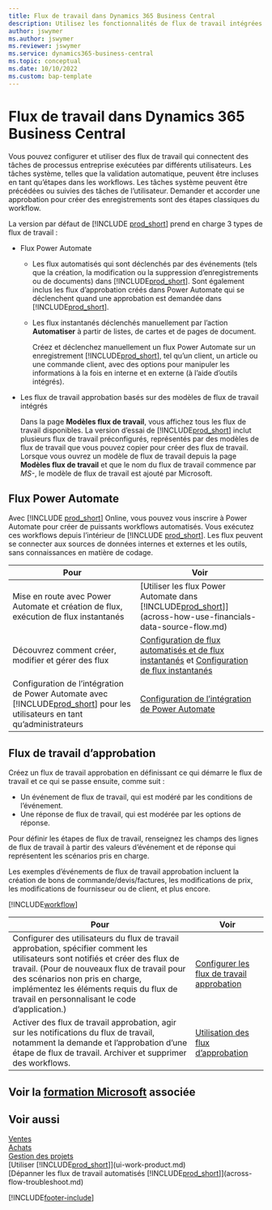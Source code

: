 ```yaml
---
title: Flux de travail dans Dynamics 365 Business Central
description: Utilisez les fonctionnalités de flux de travail intégrées pour configurer des flux de travail approbation afin de compléter les flux de travail automatisés basés sur Power Automate. Vous pouvez configurer des étapes pour affecter des tâches à différentes personnes dans le cadre des différentes tâches de processus métier.
author: jswymer
ms.author: jswymer
ms.reviewer: jswymer
ms.service: dynamics365-business-central
ms.topic: conceptual
ms.date: 10/10/2022
ms.custom: bap-template
---
```

# <a name="workflows-in-dynamics-365-business-central"></a><a name="workflows-in-dynamics-365-business-central"></a>Flux de travail dans Dynamics 365 Business Central

Vous pouvez configurer et utiliser des flux de travail qui connectent des tâches de processus entreprise exécutées par différents utilisateurs. Les tâches système, telles que la validation automatique, peuvent être incluses en tant qu’étapes dans les workflows. Les tâches système peuvent être précédées ou suivies des tâches de l’utilisateur. Demander et accorder une approbation pour créer des enregistrements sont des étapes classiques du workflow.

La version par défaut de [!INCLUDE [prod_short](includes/prod_short.md)] prend en charge 3 types de flux de travail :
  
* Flux Power Automate

  * Les flux automatisés qui sont déclenchés par des événements (tels que la création, la modification ou la suppression d’enregistrements ou de documents) dans [!INCLUDE[prod_short](includes/prod_short.md)]. Sont également inclus les flux d’approbation créés dans Power Automate qui se déclenchent quand une approbation est demandée dans [!INCLUDE[prod_short](includes/prod_short.md)].
  * Les flux instantanés déclenchés manuellement par l’action **Automatiser** à partir de listes, de cartes et de pages de document.

    Créez et déclenchez manuellement un flux Power Automate sur un enregistrement [!INCLUDE[prod_short](includes/prod_short.md)], tel qu’un client, un article ou une commande client, avec des options pour manipuler les informations à la fois en interne et en externe (à l’aide d’outils intégrés).

* Les flux de travail approbation basés sur des modèles de flux de travail intégrés

  Dans la page **Modèles flux de travail**, vous affichez tous les flux de travail disponibles. La version d’essai de [!INCLUDE[prod_short](includes/prod_short.md)] inclut plusieurs flux de travail préconfigurés, représentés par des modèles de flux de travail que vous pouvez copier pour créer des flux de travail. Lorsque vous ouvrez un modèle de flux de travail depuis la page **Modèles flux de travail** et que le nom du flux de travail commence par *MS-*, le modèle de flux de travail est ajouté par Microsoft.

## <a name="power-automate-flows"></a><a name="power-automate-flows"></a>Flux Power Automate

Avec [!INCLUDE [prod_short](includes/prod_short.md)] Online, vous pouvez vous inscrire à Power Automate pour créer de puissants workflows automatisés. Vous exécutez ces workflows depuis l’intérieur de [!INCLUDE [prod_short](includes/prod_short.md)]. Les flux peuvent se connecter aux sources de données internes et externes et les outils, sans connaissances en matière de codage.

|**Pour** |**Voir**|
|-------|-------|
|Mise en route avec Power Automate et création de flux, exécution de flux instantanés|[Utiliser les flux Power Automate dans [!INCLUDE[prod_short](includes/prod_short.md)]](across-how-use-financials-data-source-flow.md)|
|Découvrez comment créer, modifier et gérer des flux|[Configuration de flux automatisés et de flux instantanés](/dynamics365/business-central/dev-itpro/powerplatform/automate-workflows) et [Configuration de flux instantanés](/dynamics365/business-central/dev-itpro/powerplatform/instant-flows)|
|Configuration de l’intégration de Power Automate avec [!INCLUDE[prod_short](includes/prod_short.md)] pour les utilisateurs en tant qu’administrateurs|[Configuration de l’intégration de Power Automate](/dynamics365/business-central/dev-itpro/powerplatform/power-automate-setup)|

## <a name="approval-workflows"></a><a name="approval-workflows"></a>Flux de travail d’approbation

Créez un flux de travail approbation en définissant ce qui démarre le flux de travail et ce qui se passe ensuite, comme suit :

* Un événement de flux de travail, qui est modéré par les conditions de l’événement.
* Une réponse de flux de travail, qui est modérée par les options de réponse.

Pour définir les étapes de flux de travail, renseignez les champs des lignes de flux de travail à partir des valeurs d’événement et de réponse qui représentent les scénarios pris en charge.

Les exemples d’événements de flux de travail approbation incluent la création de bons de commande/devis/factures, les modifications de prix, les modifications de fournisseur ou de client, et plus encore.

[!INCLUDE[workflow](includes/workflow.md)]

| **Pour** | **Voir** |
|--|--|
| Configurer des utilisateurs du flux de travail approbation, spécifier comment les utilisateurs sont notifiés et créer des flux de travail. (Pour de nouveaux flux de travail pour des scénarios non pris en charge, implémentez les éléments requis du flux de travail en personnalisant le code d’application.) | [Configurer les flux de travail approbation](across-set-up-workflows.md) |
| Activer des flux de travail approbation, agir sur les notifications du flux de travail, notamment la demande et l’approbation d’une étape de flux de travail. Archiver et supprimer des workflows. | [Utilisation des flux d’approbation](across-use-workflows.md) |

<!--
| Integrate company data with Power Automate workflows, using both internal and external sources and events to create and automate tasks or workflows. | [Use Power Automate Flows in [!INCLUDE[prod_short](includes/prod_short.md)]](across-how-use-financials-data-source-flow.md) |-->

## <a name="see-related-microsoft-training"></a><a name="see-related-microsoft-training"></a>Voir la [formation Microsoft](/training/modules/create-workflows/) associée

## <a name="see-also"></a><a name="see-also"></a>Voir aussi

[Ventes](sales-manage-sales.md)  
[Achats](purchasing-manage-purchasing.md)  
[Gestion des projets](projects-manage-projects.md)  
[Utiliser [!INCLUDE[prod_short](includes/prod_short.md)]](ui-work-product.md)  
[Dépanner les flux de travail automatisés [!INCLUDE[prod_short](includes/prod_short.md)]](across-flow-troubleshoot.md)  


[!INCLUDE[footer-include](includes/footer-banner.md)]
